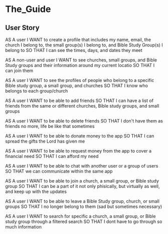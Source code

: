 # The_Guide

## User Story

AS A user
I WANT to create a profile that includes my name, email, the church I belong to, the small group(s) I belong to, and Bible Study Group(s) I belong to
SO THAT I can see the times, days, and dates they meet

AS A non-user and user
I WANT to see churches, small groups, and Bible Study groups and their information around my current locatio
SO THAT I can join them

AS A user
I WANT to see the profiles of people who belong to a specific Bible study group, a small group, and churches
SO THAT I know who belongs to each group/church

AS A user
I WANT to be able to add friends
SO THAT I can have a list of friends from the same or different churches, Bible study groups, and small groups

AS A user
I WANT to be able to delete friends
SO THAT I don't have them as friends no more, life be like that sometimes

AS A user
I WANT to be able to donate money to the app
SO THAT I can spread the gifts the Lord has given me

AS A user
I WANT to be able to request money from the app to cover a financial need
SO THAT I can afford my need

AS A user
I WANT to be able to chat with another user or a group of users
SO THAT we can communicate within the same app

AS A user
I WANT to be able to join a church, a small group, or Bible study group
SO THAT I can be a part of it not only phisically, but virtually as well, and keep up with the updates

AS A user
I WANT to be able to leave a Bible Study group, church, or small groups
SO THAT I no longer belong to them (sad but sometimes necessary)

AS A user
I WANT to search for specific a church, a small group, or Bible study group through a filtered search
SO THAT I dont have to go through so much information